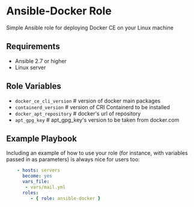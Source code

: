 Ansible-Docker Role
=========

Simple Ansible role for deploying Docker CE on your Linux machine

Requirements
------------

- Ansible 2.7 or higher
- Linux server

Role Variables
--------------

- `docker_ce_cli_version` # version of docker main packages
- `containerd_version` # version of CRI Containerd to be installed
- `docker_apt_repository` # docker's url of repository
- `apt_gpg_key` # apt_gpg_key's version to be taken from docker.com

Example Playbook
----------------

Including an example of how to use your role (for instance, with variables passed in as parameters) is always nice for users too:

```yaml
    - hosts: servers
      become: yes
      vars_file:
       - vars/mail.yml
      roles:
         - { role: ansible-docker }
```
